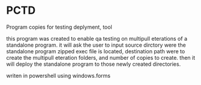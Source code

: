 # PCTD
 Program copies for testing deplyment, tool
 
 this program was created to enable qa testing on multipull eterations of a standalone program.
 it will ask the user to input source dirctory were the standalone program zipped exec file is located,
 destination path were to create the multipull eteration folders, and number of copies to create. 
 then it will deploy the standalone program to those newly created directories. 
 
 writen in powershell using windows.forms
 

